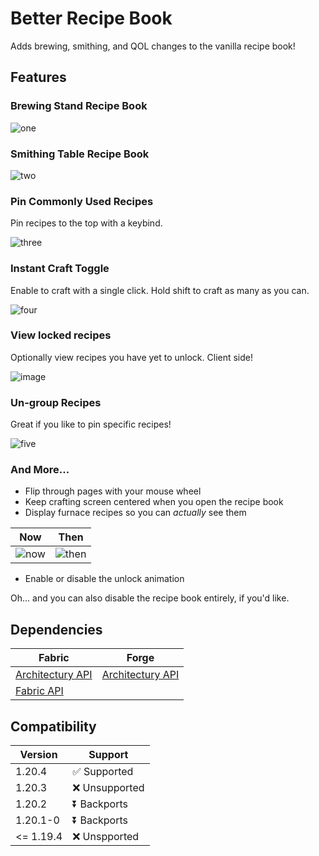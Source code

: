 # Better Recipe Book

Adds brewing, smithing, and QOL changes to the vanilla recipe book!

## Features

### Brewing Stand Recipe Book

![one](https://github.com/mrshmllow/BetterRecipeBook/assets/40532058/73c81196-9563-4482-8d4e-b0b980ee8f12)

### Smithing Table Recipe Book

![two](https://github.com/mrshmllow/BetterRecipeBook/assets/40532058/30f27b5b-7e4d-4c81-8229-33c0d8391783)

### Pin Commonly Used Recipes

Pin recipes to the top with a keybind.

![three](https://github.com/mrshmllow/BetterRecipeBook/assets/40532058/aadc51e7-68fa-42a2-9672-6deadd77b91e)

### Instant Craft Toggle

Enable to craft with a single click. Hold shift to craft as many as you can.

![four](https://github.com/mrshmllow/BetterRecipeBook/assets/40532058/cb8f0305-fea7-4547-8e91-ff0c17e25ada)

### View locked recipes

Optionally view recipes you have yet to unlock. Client side!

![image](https://github.com/mrshmllow/BetterRecipeBook/assets/40532058/6a4ebc98-a5ee-4271-97d0-b2af6f13a60a)

### Un-group Recipes

Great if you like to pin specific recipes!

![five](https://github.com/mrshmllow/BetterRecipeBook/assets/40532058/f575791c-bc90-422b-a0ac-7d7912146bab)

### And More...

- Flip through pages with your mouse wheel
- Keep crafting screen centered when you open the recipe book
- Display furnace recipes so you can *actually* see them

| **Now**                                                                                                  | **Then**                                                                                                   |
|----------------------------------------------------------------------------------------------------------|------------------------------------------------------------------------------------------------------------|
| ![now](https://raw.githubusercontent.com/mrshmllow/BetterRecipeBook/main/.github/images/furnace/now.png) | ![then](https://raw.githubusercontent.com/mrshmllow/BetterRecipeBook/main/.github/images/furnace/then.png) |

- Enable or disable the unlock animation

Oh... and you can also disable the recipe book entirely, if you'd like.

## Dependencies

| Fabric                                                        | Forge                                                         |
|---------------------------------------------------------------|---------------------------------------------------------------|
| [Architectury API](https://modrinth.com/mod/architectury-api) | [Architectury API](https://modrinth.com/mod/architectury-api) |
| [Fabric API](https://modrinth.com/mod/fabric-api)             |                                                               |

## Compatibility

| Version | Support |
| ------- | --------- |
| 1.20.4  | ✅ Supported |
| 1.20.3  | ❌ Unsupported |
| 1.20.2  | ⏬ Backports |
| 1.20.1-0 | ⏬ Backports |
| <= 1.19.4	| ❌ Unspported |
